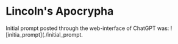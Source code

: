 # Lincoln's Apocrypha
Initial prompt posted through the web-interface of ChatGPT was:
![initia_prompt](./initial_prompt.
